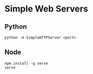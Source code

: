 # Simple Web Servers

## Python

    python -m SimpleHTTPServer <port>

## Node

    npm install -g serve
    serve
